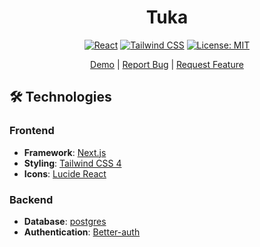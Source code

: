 <div align="center">

# Tuka


[![React](https://img.shields.io/badge/React-19-blue.svg)](https://reactjs.org/)
[![Tailwind CSS](https://img.shields.io/badge/Tailwind-4.0-38B2AC.svg)](https://tailwindcss.com/)
[![License: MIT](https://img.shields.io/badge/License-MIT-yellow.svg)](https://opensource.org/licenses/MIT)

[Demo](#) | [Report Bug](#) | [Request Feature](#)

</div>

## 🛠️ Technologies

### Frontend
- **Framework**: [Next.js](https://nextjs.org)
- **Styling**: [Tailwind CSS 4](https://tailwindcss.com)
- **Icons**: [Lucide React](https://lucide.dev/)

### Backend
- **Database**: [postgres](https://neon.com/)
- **Authentication**: [Better-auth](https://www.better-auth.com/)



